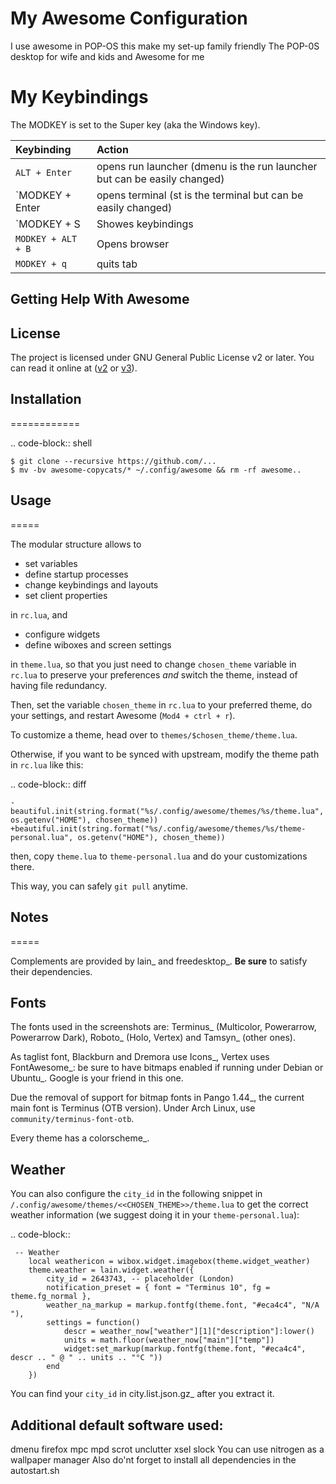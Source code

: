 # My Awesome Configuration

I use awesome in POP-OS this make my set-up family friendly
The POP-0S desktop for wife and kids and Awesome for me

# My Keybindings

The MODKEY is set to the Super key (aka the Windows key).

| Keybinding | Action |
| :--- | :--- |
| `ALT + Enter` | opens run launcher (dmenu is the run launcher but can be easily changed) |
| `MODKEY + Enter | opens terminal (st is the terminal but can be easily changed) |
| `MODKEY + S | Showes keybindings |
| `MODKEY + ALT + B` | Opens browser |
| `MODKEY + q` | quits tab |

## Getting Help With Awesome

## License

The project is licensed under GNU General Public License v2 or later.
You can read it online at ([v2](http://www.gnu.org/licenses/gpl-2.0.html)
or [v3](http://www.gnu.org/licenses/gpl.html)).


## Installation
============

.. code-block:: shell

    $ git clone --recursive https://github.com/...
    $ mv -bv awesome-copycats/* ~/.config/awesome && rm -rf awesome..

## Usage
=====

The modular structure allows to

* set variables
* define startup processes
* change keybindings and layouts
* set client properties

in ``rc.lua``, and

* configure widgets
* define wiboxes and screen settings

in ``theme.lua``, so that you just need to change ``chosen_theme`` variable in ``rc.lua`` to preserve your preferences *and* switch the theme, instead of having file redundancy.

Then, set the variable ``chosen_theme`` in ``rc.lua`` to your preferred theme, do your settings, and restart Awesome (``Mod4 + ctrl + r``).

To customize a theme, head over to ``themes/$chosen_theme/theme.lua``.

Otherwise, if you want to be synced with upstream, modify the theme path in ``rc.lua`` like this:

.. code-block:: diff

    -beautiful.init(string.format("%s/.config/awesome/themes/%s/theme.lua", os.getenv("HOME"), chosen_theme))
    +beautiful.init(string.format("%s/.config/awesome/themes/%s/theme-personal.lua", os.getenv("HOME"), chosen_theme))

then, copy ``theme.lua`` to ``theme-personal.lua`` and do your customizations there.

This way, you can safely ``git pull`` anytime.

## Notes
=====

Complements are provided by lain_ and freedesktop_. **Be sure** to satisfy their dependencies.

## Fonts

The fonts used in the screenshots are: Terminus_ (Multicolor, Powerarrow, Powerarrow Dark), Roboto_ (Holo, Vertex) and Tamsyn_ (other ones).

As taglist font, Blackburn and Dremora use Icons_, Vertex uses FontAwesome_: be sure to have bitmaps enabled if running under Debian or Ubuntu_.
Google is your friend in this one.

Due the removal of support for bitmap fonts in Pango 1.44_, the current main font is Terminus (OTB version). Under Arch Linux, use ``community/terminus-font-otb``.

Every theme has a colorscheme_.

## Weather

You can also configure the ``city_id`` in the following snippet in ``/.config/awesome/themes/<<CHOSEN_THEME>>/theme.lua`` to get the correct weather information (we suggest doing it in your ``theme-personal.lua``):

.. code-block::

     -- Weather
        local weathericon = wibox.widget.imagebox(theme.widget_weather)
        theme.weather = lain.widget.weather({
            city_id = 2643743, -- placeholder (London)
            notification_preset = { font = "Terminus 10", fg = theme.fg_normal },
            weather_na_markup = markup.fontfg(theme.font, "#eca4c4", "N/A "),
            settings = function()
                descr = weather_now["weather"][1]["description"]:lower()
                units = math.floor(weather_now["main"]["temp"])
                widget:set_markup(markup.fontfg(theme.font, "#eca4c4", descr .. " @ " .. units .. "°C "))
            end
        })

You can find your ``city_id`` in city.list.json.gz_ after you extract it.

## Additional default software used:

dmenu firefox mpc mpd scrot unclutter xsel slock
You can use nitrogen as a wallpaper manager
Also do'nt forget to install all dependencies in the autostart.sh
